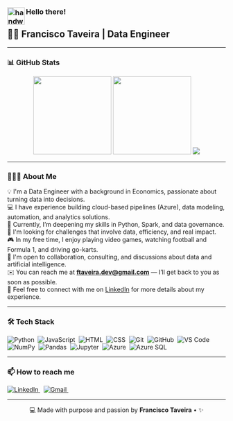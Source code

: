 ### <img alt="handwavegif" src="https://user-images.githubusercontent.com/39513876/112366216-8cfe7400-8cfe-11eb-8116-7d3dbae20e97.gif" width='40' align="left"/> Hello there!

## 👨‍💻 Francisco Taveira | Data Engineer

---

### 📊 GitHub Stats

<div align="center">

  <img height="180em" src="https://github-readme-stats.vercel.app/api?username=ftaveira-data&show_icons=true&theme=chartreuse-dark" />
  <img height="180em" src="https://github-readme-stats.vercel.app/api/top-langs/?username=ftaveira-data&layout=compact&langs_count=6&theme=chartreuse-dark"/>
  <img src="https://github-readme-streak-stats.herokuapp.com/?user=ftaveira-data&theme=chartreuse-dark" />

</div>

---

### 👨🏻‍💻 About Me

💡 I'm a Data Engineer with a background in Economics, passionate about turning data into decisions.  
💻 I have experience building cloud-based pipelines (Azure), data modeling, automation, and analytics solutions.  
🌱 Currently, I’m deepening my skills in Python, Spark, and data governance.  
🎯 I'm looking for challenges that involve data, efficiency, and real impact.  
🎮 In my free time, I enjoy playing video games, watching football and Formula 1, and driving go-karts.  
💬 I'm open to collaboration, consulting, and discussions about data and artificial intelligence.  
✉️ You can reach me at **ftaveira.dev@gmail.com** — I’ll get back to you as soon as possible.  
📄 Feel free to connect with me on [LinkedIn](https://www.linkedin.com/in/francisco-a-taveira/) for more details about my experience.

---

### 🛠 Tech Stack

![Python](https://img.shields.io/badge/-Python-05122A?style=flat&logo=python)&nbsp;
![JavaScript](https://img.shields.io/badge/-JavaScript-05122A?style=flat&logo=javascript)&nbsp;
![HTML](https://img.shields.io/badge/-HTML-05122A?style=flat&logo=html5)&nbsp;
![CSS](https://img.shields.io/badge/-CSS-05122A?style=flat&logo=css3&logoColor=1572B6)&nbsp;
![Git](https://img.shields.io/badge/-Git-05122A?style=flat&logo=git)&nbsp;
![GitHub](https://img.shields.io/badge/-GitHub-05122A?style=flat&logo=github)&nbsp;
![VS Code](https://img.shields.io/badge/-Visual%20Studio%20Code-05122A?style=flat&logo=visual-studio-code&logoColor=007ACC)&nbsp;
![NumPy](https://img.shields.io/badge/-NumPy-05122A?style=flat&logo=numpy)&nbsp;
![Pandas](https://img.shields.io/badge/-Pandas-05122A?style=flat&logo=pandas)&nbsp;
![Jupyter](https://img.shields.io/badge/-Jupyter-05122A?style=flat&logo=jupyter)&nbsp;
![Azure](https://img.shields.io/badge/-Azure-05122A?style=flat&logo=microsoftazure)&nbsp;
![Azure SQL](https://img.shields.io/badge/-Azure%20SQL-05122A?style=flat&logo=microsoftsqlserver)&nbsp;

---

### 📫 How to reach me

<a href="https://www.linkedin.com/in/francisco-a-taveira/">
  <img alt="LinkedIn" src="https://img.shields.io/badge/-LinkedIn-%230077B5?style=flat&logo=linkedin&logoColor=white"/>
</a> &nbsp;
<a href="mailto:ftaveira.dev@gmail.com">
  <img alt="Gmail" src="https://img.shields.io/badge/-Gmail-D14836?style=flat&logo=gmail&logoColor=white" />
</a> &nbsp;

---

<p align="center">
  💻 Made with purpose and passion by <strong>Francisco Taveira</strong> • ✨
</p>
